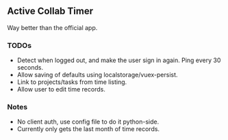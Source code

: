 ## Active Collab Timer

Way better than the official app.

### TODOs

- Detect when logged out, and make the user sign in again. Ping every 30 seconds.
- Allow saving of defaults using localstorage/vuex-persist.
- Link to projects/tasks from time listing.
- Allow user to edit time records.

### Notes

- No client auth, use config file to do it python-side.
- Currently only gets the last month of time records.
